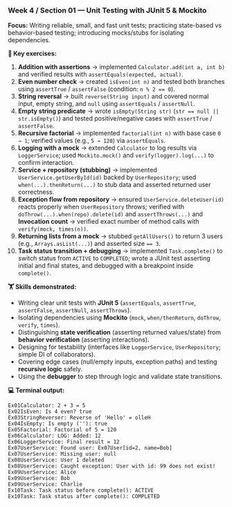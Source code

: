 ### Week 4 / Section 01 — Unit Testing with JUnit 5 & Mockito

**Focus:** Writing reliable, small, and fast unit tests; practicing state-based vs behavior-based testing; introducing mocks/stubs for isolating dependencies.

**🎯 Key exercises:**
1. **Addition with assertions** → implemented `Calculator.add(int a, int b)` and verified results with `assertEquals(expected, actual)`.
2. **Even number check** → created `isEven(int n)` and tested both branches using `assertTrue` / `assertFalse` (condition: `n % 2 == 0`).
3. **String reversal** → built `reverse(String input)` and covered normal input, empty string, and `null` using `assertEquals` / `assertNull`.
4. **Empty string predicate** → wrote `isEmpty(String str)` (`str == null || str.isEmpty()`) and tested positive/negative cases with `assertTrue` / `assertFalse`.
5. **Recursive factorial** → implemented `factorial(int n)` with base case `0 → 1`; verified values (e.g., `5 → 120`) via `assertEquals`.
6. **Logging with a mock** → extended `Calculator` to log results via `LoggerService`; used `Mockito.mock()` and `verify(logger).log(...)` to confirm interaction.
7. **Service + repository (stubbing)** → implemented `UserService.getUserById(id)` backed by `UserRepository`; used `when(...).thenReturn(...)` to stub data and asserted returned user correctness.
8. **Exception flow from repository** → ensured `UserService.deleteUser(id)` reacts properly when `UserRepository` throws; verified with `doThrow(...).when(repo).delete(id)` and `assertThrows(...)` and **Invocation count** → verified exact number of method calls with `verify(mock, times(n))`.
9. **Returning lists from a mock** → stubbed `getAllUsers()` to return 3 users (e.g., `Arrays.asList(...)`) and asserted size `== 3`.
10. **Task status transition + debugging** → implemented `Task.complete()` to switch status from `ACTIVE` to `COMPLETED`; wrote a JUnit test asserting initial and final states, and debugged with a breakpoint inside `complete()`.

**🏋️ Skills demonstrated:**
- Writing clear unit tests with **JUnit 5** (`assertEquals`, `assertTrue`, `assertFalse`, `assertNull`, `assertThrows`).
- Isolating dependencies using **Mockito** (`mock`, `when/thenReturn`, `doThrow`, `verify`, `times`).
- Distinguishing **state verification** (asserting returned values/state) from **behavior verification** (asserting interactions).
- Designing for testability (interfaces like `LoggerService`, `UserRepository`; simple DI of collaborators).
- Covering edge cases (null/empty inputs, exception paths) and testing **recursive logic** safely.
- Using the **debugger** to step through logic and validate state transitions.

**💻 Terminal output:**

```
Ex01Calculator: 2 + 3 = 5
Ex02IsEven: Is 4 even? true
Ex03StringReverser: Reverse of 'Hello' = olleH
Ex04IsEmpty: Is empty (''): true
Ex05Factorial: Factorial of 5 = 120
Ex06Calculator: LOG: Added: 12
Ex06LoggerService: Final result = 12
Ex07UserService: Found user: Ex07User[id=2, name=Bob]
Ex07UserService: Missing user: null
Ex08UserService: User 1 deleted
Ex08UserService: Caught exception: User with id: 99 does not exist!
Ex09UserService: Alice
Ex09UserService: Bob
Ex09UserService: Charlie
Ex10Task: Task status before complete(): ACTIVE
Ex10Task: Task status after complete(): COMPLETED
```